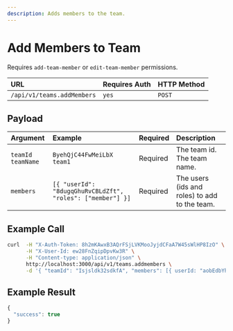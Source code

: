 ```yaml
---
description: Adds members to the team.
---
```


# Add Members to Team

Requires `add-team-member`  or `edit-team-member` permissions.

| URL | Requires Auth | HTTP Method |
| :--- | :--- | :--- |
| `/api/v1/teams.addMembers` | `yes` | `POST` |

## Payload

| Argument | Example | Required | Description |
| :--- | :--- | :--- | :--- |
| `teamId`    `teamName` | `ByehQjC44FwMeiLbX`    `team1` | Required | The team id.    The team name. |
| `members` | `[{ "userId": "8dugqGhuRvCBLdZft", "roles": ["member"] }]` | Required | The users \(ids and roles\) to add to the team. |

## Example Call

```bash
curl  -H "X-Auth-Token: 8h2mKAwxB3AQrFSjLVKMooJyjdCFaA7W45sWlHP8IzO" \
      -H "X-User-Id: ew28FnZqipDpvKw3R" \
      -H "Content-type: application/json" \
      http://localhost:3000/api/v1/teams.addmembers \
      -d '{ "teamId": "Isjsldk32sdkfA", "members": [{ userId: "aobEdbYhXfu5hkeqG", roles: ["owner"]}] }'
```

## Example Result

```javascript
{
  "success": true
}
```

